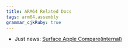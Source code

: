 ```yaml
---
title: ARM64 Related Docs
tags: arm64,assembly
grammar_cjkRuby: true
---
```


* Just news: [Surface Apple Compare(internal)](https://microsoft.sharepoint.com/:p:/r/sites/surface/Shared%20Documents/Compete/Surface%20Apple%20Compete%20Surface%20Pro%20X%20-%20December%202020.pptx?d=w4990aa42396b4832976194ac4ad15f3f&csf=1&web=1&e=3TGfZN)

